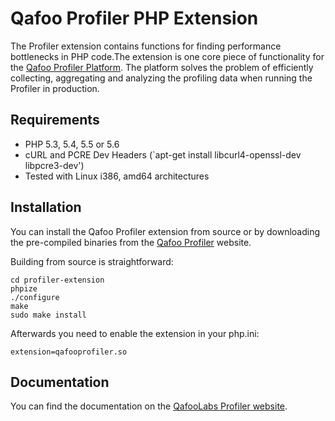 # Qafoo Profiler PHP Extension

The Profiler extension contains functions for finding performance bottlenecks
in PHP code.The extension is one core piece of functionality for the [Qafoo
Profiler Platform](https://qafoolabs.com). The platform solves the problem of
efficiently collecting, aggregating and analyzing the profiling data when
running the Profiler in production.

## Requirements

- PHP 5.3, 5.4, 5.5 or 5.6
- cURL and PCRE Dev Headers (`apt-get install libcurl4-openssl-dev libpcre3-dev')
- Tested with Linux i386, amd64 architectures

## Installation

You can install the Qafoo Profiler extension from source or by downloading the
pre-compiled binaries from the [Qafoo
Profiler](https://qafoolabs.com/profiler/downloads) website.

Building from source is straightforward:

    cd profiler-extension
    phpize
    ./configure
    make
    sudo make install

Afterwards you need to enable the extension in your php.ini:

    extension=qafooprofiler.so

## Documentation

You can find the documentation on the [QafooLabs Profiler website](https://qafoolabs.com/profiler/docs/setup/profiler-php-pecl-extension).
